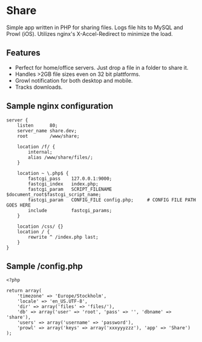 Share
=====

Simple app written in PHP for sharing files. Logs file hits to MySQL and Prowl (iOS).
Utilizes nginx's X-Accel-Redirect to minimize the load. 


## Features

* Perfect for home/office servers. Just drop a file in a folder to share it.
* Handles >2GB file sizes even on 32 bit plattforms.
* Growl notification for both desktop and mobile.
* Tracks downloads.


## Sample nginx configuration

	server {
	    listen		80;
	    server_name	share.dev;
	    root		/www/share;
		
		location /f/ {
			internal;
			alias /www/share/files/;
		}

	    location ~ \.php$ {
			fastcgi_pass	127.0.0.1:9000;
			fastcgi_index	index.php;
			fastcgi_param	SCRIPT_FILENAME  $document_root$fastcgi_script_name;
			fastcgi_param	CONFIG_FILE config.php;		# CONFIG FILE PATH GOES HERE
			include         fastcgi_params;
		}
		
		location /css/ {}
		location / {
			rewrite ^ /index.php last;
		}
	}


## Sample /config.php

	<?php

	return array(
		'timezone' => 'Europe/Stockholm',
		'locale' => 'en_US.UTF-8',
		'dir' => array('files' => 'files/'),
		'db' => array('user' => 'root', 'pass' => '', 'dbname' => 'share'),
		'users' => array('username' => 'password'),
		'prowl' => array('keys' => array('xxxyyyzzz'), 'app' => 'Share')
	);

